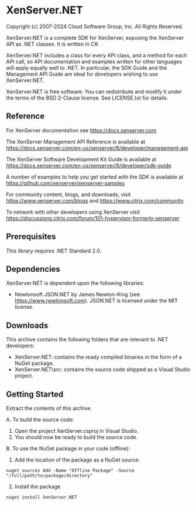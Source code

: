 # XenServer.NET

Copyright (c) 2007-2024 Cloud Software Group, Inc. All Rights Reserved.

XenServer.NET is a complete SDK for XenServer, exposing the XenServer
API as .NET classes. It is written in C#.

XenServer.NET includes a class for every API class, and a method for each API
call, so API documentation and examples written for other languages will apply
equally well to .NET. In particular, the SDK Guide and the Management API Guide
are ideal for developers wishing to use XenServer.NET.

XenServer.NET is free software. You can redistribute and modify it under the
terms of the BSD 2-Clause license. See LICENSE.txt for details.


## Reference

For XenServer documentation see https://docs.xenserver.com

The XenServer Management API Reference is available at
https://docs.xenserver.com/en-us/xenserver/8/developer/management-api

The XenServer Software Development Kit Guide is available at
https://docs.xenserver.com/en-us/xenserver/8/developer/sdk-guide

A number of examples to help you get started with the SDK is available at
https://github.com/xenserver/xenserver-samples

For community content, blogs, and downloads, visit
https://www.xenserver.com/blogs and https://www.citrix.com/community

To network with other developers using XenServer visit
https://discussions.citrix.com/forum/101-hypervisor-formerly-xenserver


## Prerequisites

This library requires .NET Standard 2.0.


## Dependencies

XenServer.NET is dependent upon the following libraries:

- Newtonsoft JSON.NET by James Newton-King (see https://www.newtonsoft.com).
  JSON.NET is licensed under the MIT license.


## Downloads


This archive contains the following folders that are relevant to .NET developers:
- XenServer.NET: contains the ready compiled binaries in the form of a NuGet package.
- XenServer.NET\src: contains the source code shipped as a Visual Studio project.


## Getting Started


Extract the contents of this archive.

A. To build the source code:
  1. Open the project XenServer.csproj in Visual Studio.
  2. You should now be ready to build the source code.

B. To use the NuGet package in your code (offline):
  1. Add the location of the package as a NuGet source:

  ```pwsh
  nuget sources Add -Name "Offline Package" -Source "/full/path/to/package/directory"
  ```

  2. Install the package

  ```pwsh
  nuget install XenServer.NET
  ```
